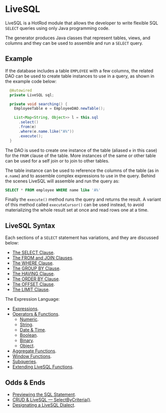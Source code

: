 # LiveSQL

LiveSQL is a HotRod module that allows the developer to write flexible SQL `SELECT` queries using only Java programming code.

The generator produces Java classes that represent tables, views, and columns and they can be used to assemble and run a `SELECT` query.

## Example

If the database includes a table `EMPLOYEE` with a few columns, the related DAO can be used to create table instances to use in a query,
as shown in the example code below:

```java
  @Autowired
  private LiveSQL sql;

  private void searching() {
    EmployeeTable e = EmployeeDAO.newTable();

    List<Map<String, Object>> l = this.sql
      .select()
      .from(e)
      .where(e.name.like("A%"))
      .execute();
  }
```

The DAO is used to create one instance of the table (aliased `e` in this case) for the `FROM` clause of the table. More instances of the same 
or other table can be used for a self join or to join to other tables.

The table instance can be used to reference the columns of the table (as in `e.name`) and to assemble complex expressions to use in the query. 
Behind the scenes LiveSQL will assemble and run the query as:

```sql
SELECT * FROM employee WHERE name like 'A%'
```

Finally the `execute()` method runs the query and returns the result. A variant of this method called `executeCursor()` can be used instead,
to avoid materializing the whole result set at once and read rows one at a time.


## LiveSQL Syntax

Each sections of a `SELECT` statement has variations, and they are discussed below:

- [The SELECT Clause](./syntax/select.md).
- [The FROM and JOIN Clauses](./syntax/from-and-joins.md).
- [The WHERE Clause](./syntax/where.md).
- [The GROUP BY Clause](./syntax/group-by.md).
- [The HAVING Clause](./syntax/having.md).
- [The ORDER BY Clause](./syntax/order-by.md).
- [The OFFSET Clause](./syntax/offset.md).
- [The LIMIT Clause](./syntax/limit.md).

The Expression Language:

- [Expressions](./syntax/expressions.md).
- [Operators &amp; Functions](./syntax/operators-and-functions.md).
    - [Numeric](./syntax/numeric-expressions.md).
    - [String](./syntax/string-expressions.md).
    - [Date &amp; Time](./syntax/datetime-expressions).
    - [Boolean](./syntax/boolean-expressions.md).
    - [Binary](./syntax/binary-expressions.md).
    - [Object](./syntax/object-expressions.md).
- [Aggregate Functions](./syntax/aggregate-functions.md).
- [Window Functions](./syntax/window-functions.md).
- [Subqueries](./syntax/subqueries.md).
- [Extending LiveSQL Functions](./extending-livesql-functions.md).


## Odds &amp; Ends

- [Previewing the SQL Statement](./previewing-the-sql-statement.md).
- [CRUD &amp; LiveSQL &mdash; SelectByCriteria()](./livesql-and-crud.md).
- [Designating a LiveSQL Dialect](designating-a-livesql-dialect.md).


